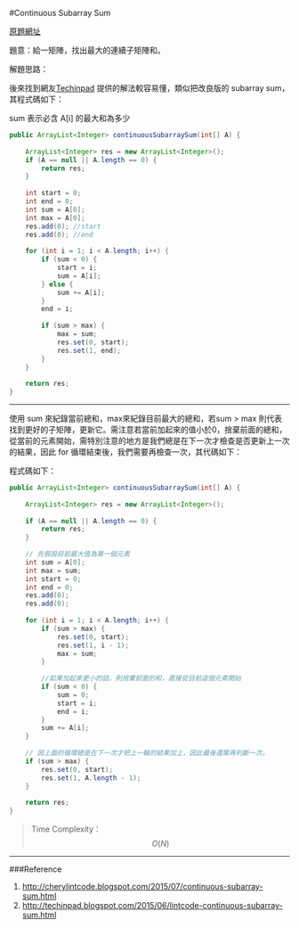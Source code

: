 #Continuous Subarray Sum

[原題網址](http://www.lintcode.com/en/problem/continuous-subarray-sum/)

題意：給一矩陣，找出最大的連續子矩陣和。

解題思路：

後來找到網友[Techinpad](http://techinpad.blogspot.com/2015/06/lintcode-continuous-subarray-sum.html) 提供的解法較容易懂，類似把改良版的 subarray sum，其程式碼如下：

sum 表示必含 A[i] 的最大和為多少

```java
public ArrayList<Integer> continuousSubarraySum(int[] A) {
        
    ArrayList<Integer> res = new ArrayList<Integer>();
    if (A == null || A.length == 0) {
        return res;
    }
    
    int start = 0;
    int end = 0;
    int sum = A[0];
    int max = A[0];
    res.add(0); //start
    res.add(0); //end
    
    for (int i = 1; i < A.length; i++) {
        if (sum < 0) {
            start = i;
            sum = A[i];
        } else {
            sum += A[i];
        }
        end = i;
        
        if (sum > max) {
            max = sum;
            res.set(0, start);
            res.set(1, end);
        }
    }
    
    return res;
}
```

---

使用 sum 來紀錄當前總和，max來紀錄目前最大的總和，若sum > max 則代表找到更好的子矩陣，更新它。需注意若當前加起來的值小於0，捨棄前面的總和，從當前的元素開始，需特別注意的地方是我們總是在下一次才檢查是否更新上一次的結果，因此 for 循環結束後，我們需要再檢查一次，其代碼如下：

程式碼如下：

```java
public ArrayList<Integer> continuousSubarraySum(int[] A) {
    
    ArrayList<Integer> res = new ArrayList<Integer>();
    
    if (A == null || A.length == 0) {
        return res;
    }
    
    // 先假設目前最大值為第一個元素
    int sum = A[0];
    int max = sum;
    int start = 0;
    int end = 0;
    res.add(0);
    res.add(0);
    
    for (int i = 1; i < A.length; i++) {
        if (sum > max) {
            res.set(0, start);
            res.set(1, i - 1);
            max = sum;
        }
        
        //如果加起來更小的話，則捨棄前面的和，直接從目前這個元素開始
        if (sum < 0) {
            sum = 0; 
            start = i;
            end = i;
        }
        sum += A[i];
    }
    
    // 因上面的循環總是在下一次才把上一輪的結果加上，因此最後還需再判斷一次。
    if (sum > max) {
        res.set(0, start);
        res.set(1, A.length - 1);
    }
    
    return res;
}
```
>Time Complexity：$$O(N)$$

---
###Reference
1. http://cherylintcode.blogspot.com/2015/07/continuous-subarray-sum.html
2. http://techinpad.blogspot.com/2015/06/lintcode-continuous-subarray-sum.html